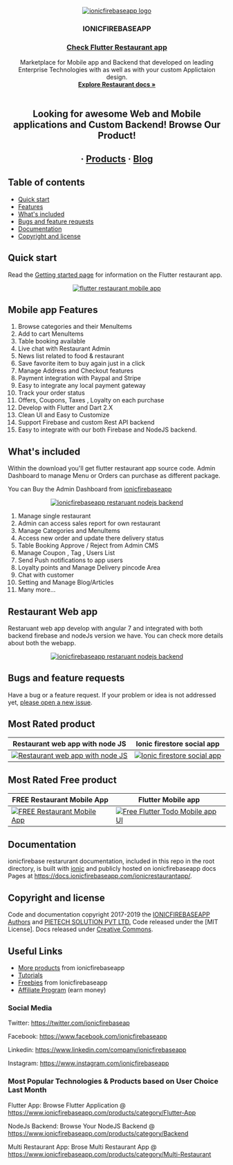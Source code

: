 
<p align="center">
  <a href="https://www.ionicfirebaseapp.com/">
    <img src="https://res.cloudinary.com/ionicfirebaseapp/image/upload/v1564048005/ifa-icon_srjsu3.png" alt="ionicfirebaseapp logo">
  </a>
</p>
<h3 align="center">IONICFIREBASEAPP</h3>

 <a href="https://www.ionicfirebaseapp.com/products/flutter-restaurant-app"> <h3 align="center">Check Flutter Restaurant app  </h3> </a>

<p align="center">
  Marketplace for Mobile app and Backend that developed on leading Enterprise Technologies with as well as with your custom Applictaion design.
  <br>
  <a href="https://docs.ionicfirebaseapp.com/flutterapp"><strong>Explore Restaurant docs »</strong></a>
  <br>
  <br>
  </p>
  <h2 align="center"> Looking for awesome Web and Mobile applications and Custom  Backend! Browse Our Product!</h2> 
  <h2 align="center">
  ·
  <a href="https://www.ionicfirebaseapp.com/products">Products</a>
  ·
  <a href="https://www.ionicfirebaseapp.com/blogs">Blog</a>
  </h2>

## Table of contents

- [Quick start](#quick-start)
- [Features](#mobile-app-features)
- [What's included](#whats-included)
- [Bugs and feature requests](#bugs-and-feature-requests)
- [Documentation](#documentation)
- [Copyright and license](#copyright-and-license)

## Quick start

Read the [Getting started page](https://docs.ionicfirebaseapp.com/flutterapp/) for information on the Flutter restaurant app.

<p align="center">
  <a href="https://www.ionicfirebaseapp.com/products/flutter-restaurant-app">
    <img src="https://res.cloudinary.com/dlx35qw0l/image/upload/v1568870331/login-signup-github-Banner_1_dek0pv.jpg" alt="flutter restaurant mobile app">
  </a>
</p>

## Mobile app Features

1. Browse categories and their  MenuItems
2. Add to cart MenuItems
3. Table booking available
4. Live chat with Restaurant Admin
5. News list related to food & restaurant
6. Save favorite item to buy again just in a click
7. Manage Address and Checkout features
8. Payment integration with Paypal and Stripe
9. Easy to integrate any local payment gateway
10. Track your order status
11. Offers, Coupons, Taxes , Loyalty on each purchase
12. Develop with Flutter and Dart 2.X
13. Clean UI and Easy to Customize
14. Support Firebase and custom Rest API backend 
15. Easy to integrate with our both Firebase and NodeJS backend. 

## What's included

Within the download you'll get flutter restaurant app source code. Admin Dashboard to manage Menu or Orders can purchase as different package. 

You can Buy the Admin Dashboard from [ionicfirebaseapp](https://www.ionicfirebaseapp.com/products/node-JS-restaurant-backend-dashboard)

<p align="center">
  <a href="https://www.ionicfirebaseapp.com/products/backend-restaurant-firebase-app/">
    <img src="https://res.cloudinary.com/dlx35qw0l/image/upload/v1566992480/Restaurant-Dashboard_1_vldizk.jpg" alt="ionicfirebaseapp restaruant nodejs backend">
  </a>
</p>

1. Manage single restaurant
2. Admin can access sales report for own restaurant
3. Manage Categories and MenuItems
4. Access new order and update there delivery status
5. Table Booking Approve / Reject from Admin CMS
6. Manage Coupon , Tag , Users List
7. Send Push notifications to app users
8. Loyalty points and Manage Delivery pincode Area
9. Chat with customer
10. Setting and Manage Blog/Articles
11. Many more...

## Restaurant Web app 

Restaruant web app develop with angular 7 and integrated with both backend firebase and nodeJs version we have. You can check more details about both the webapp.

<p align="center">
  <a href="https://www.ionicfirebaseapp.com/products/web-restaurant-nodeJs-app">
    <img src="https://res.cloudinary.com/dzu7tvexv/image/upload/f_auto,q_auto/v1566464628/x6o3kyqftwqeu59na3jy.jpg" alt="ionicfirebaseapp restaruant nodejs backend">
  </a>
</p>



## Bugs and feature requests

Have a bug or a feature request. If your problem or idea is not addressed yet, [please open a new issue](https://github.com/ionicfirebaseapp/ionic-3-restaurantapp/issues/new).

## Most Rated product 

| Restaurant web app with node JS  | Ionic firestore social app |
| ------------- | ------------- |
| <a href="https://www.ionicfirebaseapp.com/products/web-restaurant-nodeJs-app" rel="Restaurant web app with node JS">![Restaurant web app with node JS](https://res.cloudinary.com/dzu7tvexv/image/upload/f_auto,q_auto/v1566464628/x6o3kyqftwqeu59na3jy.jpg) </a> |  <a href="https://www.ionicfirebaseapp.com/products/ionic-firestore-social-mobile-app" rel="Ionic firestore social app"> ![Ionic firestore social app](https://res.cloudinary.com/dzu7tvexv/image/upload/f_auto,q_auto/v1566279207/zo1gnveeiyagzmmphzhq.jpg) </a>| 

## Most Rated Free product 

| FREE Restaurant Mobile App  | Flutter Mobile app |
| ------------- | ------------- |
| <a href="https://www.ionicfirebaseapp.com/products/ionic-3-restaurant-mobile-app" rel="FREE Restaurant Mobile App">![FREE Restaurant Mobile App](https://res.cloudinary.com/dzu7tvexv/image/upload/w_590,h_300,f_auto,q_auto/v1566369745/tepubukeji3u5qpr7o3p.jpg) </a> |  <a href="https://www.ionicfirebaseapp.com/products/flutter-mobile-app" rel="Free Flutter Todo Mobile app UI"> ![Free Flutter Todo Mobile app UI](https://res.cloudinary.com/dzu7tvexv/image/upload/w_590,h_300,f_auto,q_auto/v1540272427/y3sogf3if3ostylxr95y.jpg) </a>| 

## Documentation

ionicfirebase restarurant documentation, included in this repo in the root directory, is built with [ionic](https://ionicframework.com/) and publicly hosted on ionicfirebaseapp docs Pages at <https://docs.ionicfirebaseapp.com/ionicrestaurantapp/>.


## Copyright and license

Code and documentation copyright 2017-2019 the [IONICFIREBASEAPP Authors](https://ionicfirebaseapp.com) and [PIETECH SOLUTION PVT LTD.](https://pietechsolution.com) Code released under the [MIT License]. Docs released under [Creative Commons](https://creativecommons.org/licenses/by/3.0/).

## Useful Links

- [More products](https://www.ionicfirebaseapp.com/products) from ionicfirebaseapp
- [Tutorials](https://www.youtube.com/channel/UCAes_uRy_H3pJ7z4OO78oIg)
- [Freebies]() from Ionicfirebaseapp
- [Affiliate Program](https://www.ionicfirebaseapp.com/affiliate) (earn money)

### Social Media

Twitter: <https://twitter.com/ionicfirebaseap>

Facebook: <https://www.facebook.com/ionicfirebaseapp>

Linkedin: <https://www.linkedin.com/company/ionicfirebaseapp>

Instagram: <https://www.instagram.com/ionicfirebaseapp>

### Most Popular Technologies & Products based on User Choice Last Month

Flutter App: Browse Flutter Application @ https://www.ionicfirebaseapp.com/products/category/Flutter-App

NodeJs Backend: Browse Your NodeJS Backend @ https://www.ionicfirebaseapp.com/products/category/Backend

Multi Restaurant App: Brose Multi Restaurant App @ https://www.ionicfirebaseapp.com/products/category/Multi-Restaurant
